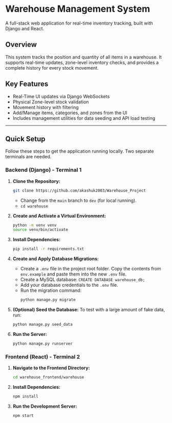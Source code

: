# Warehouse Management System

A full-stack web application for real-time inventory tracking, built with Django and React.

## Overview

This system tracks the position and quantity of all items in a warehouse. It supports real-time updates, zone-level inventory checks, and provides a complete history for every stock movement.

## Key Features

* Real-Time UI updates via Django WebSockets
* Physical Zone-level stock validation
* Movement history with filtering
* Add/Manage items, categories, and zones from the UI
* Includes management utilities for data seeding and API load testing

---

## Quick Setup

Follow these steps to get the application running locally. Two separate terminals are needed.

### Backend (Django) - Terminal 1

1.  **Clone the Repository:**
    ```bash
    git clone https://github.com/akashuk2003/Warehouse_Project
    ```
    * Change from the `main` branch to `dev` (for local running).
    * `cd warehouse`

2.  **Create and Activate a Virtual Environment:**
    ```bash
    python -m venv venv
    source venv/bin/activate
    ```

3.  **Install Dependencies:**
    ```bash
    pip install -r requirements.txt
    ```

4.  **Create and Apply Database Migrations:**
    * Create a `.env` file in the project root folder. Copy the contents from `env.example` and paste them into the new `.env` file.
    * Create a MySQL database: `CREATE DATABASE warehouse_db;`
    * Add your database credentials to the `.env` file.
    * Run the migration command:
        ```bash
        python manage.py migrate
        ```

5.  **(Optional) Seed the Database:** To test with a large amount of fake data, run:
    ```bash
    python manage.py seed_data
    ```

6.  **Run the Server:**
    ```bash
    python manage.py runserver
    ```

### Frontend (React) - Terminal 2

1.  **Navigate to the Frontend Directory:**
    ```bash
    cd warehouse_frontend/warehouse
    ```

2.  **Install Dependencies:**
    ```bash
    npm install
    ```

3.  **Run the Development Server:**
    ```bash
    npm start
    ```
